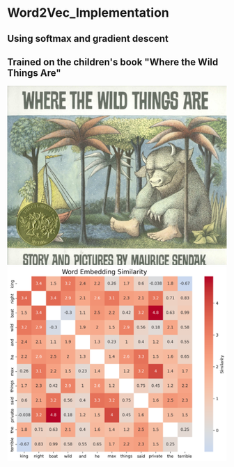 # Word2Vec_Implementation
## Using softmax and gradient descent
## Trained on the children's book "Where the Wild Things Are"


![Book Cover](https://github.com/jwnigel/Word2Vec_Implementation/blob/main/wild_things_cover.jpg)
![Word Similarity Heatmap](https://github.com/jwnigel/Word2Vec_Implementation/blob/main/word_similarity_heatmap.png)
